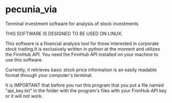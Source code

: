 # pecunia_via
Terminal investment software for analysis of stock investments

THIS SOFTWARE IS DESIGNED TO BE USED ON LINUX.

This software is a financial analysis tool for those interested in corporate stock trading.It is exclusively written in python at the moment and utilizes the FinnHub API. You need the FinnHub API installed on your machine to use this software.

Currently, it retrieves basic stock price information is an easily readable format through your computer's terminal.

It is IMPORTANT that before you run this program that you put a file named "api_key.txt" in the folder with the program's files with your FinnHub API key or it will not work.
